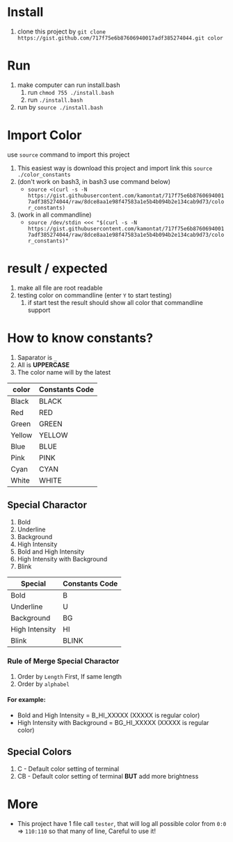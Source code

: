 # Install
1. clone this project by `git clone https://gist.github.com/717f75e6b87606940017adf385274044.git color`

# Run
1. make computer can run install.bash
    1. run `chmod 755 ./install.bash`
    2. run `./install.bash`
2. run by `source ./install.bash`

# Import Color
use `source` command to import this project
1. This easiest way is download this project and import link this `source ./color_constants`
2. (don't work on bash3, in bash3 use command below) 
    - `source <(curl -s -N https://gist.githubusercontent.com/kamontat/717f75e6b87606940017adf385274044/raw/8dce8aa1e98f47583a1e5b4b094b2e134cab9d73/color_constants)`
3. (work in all commandline) 
    - `source /dev/stdin <<< "$(curl -s -N https://gist.githubusercontent.com/kamontat/717f75e6b87606940017adf385274044/raw/8dce8aa1e98f47583a1e5b4b094b2e134cab9d73/color_constants)"`

# result / expected
1. make all file are root readable
2. testing color on commandline (enter `Y` to start testing)
    1. if start test the result should show all color that commandline support
    
# How to know constants?
1. Saparator is `_`
2. All is **UPPERCASE**
3. The color name will by the latest

|color |Constants Code|
|------|--------------|
|Black |BLACK         |
|Red   |RED           |
|Green |GREEN         |
|Yellow|YELLOW        |
|Blue  |BLUE          |
|Pink  |PINK          |
|Cyan  |CYAN          |
|White |WHITE         |

## Special Charactor
1. Bold
2. Underline
3. Background
4. High Intensity
5. Bold and High Intensity
6. High Intensity with Background
7. Blink

|Special       |Constants Code|
|--------------|--------------|
|Bold          |B             |
|Underline     |U             |
|Background    |BG            |
|High Intensity|HI            |
|Blink         |BLINK         |

### Rule of Merge Special Charactor
1. Order by `Length` First, If same length
2. Order by `alphabel`
#### For example:
- Bold and High Intensity = B_HI_XXXXX (XXXXX is regular color)
- High Intensity with Background = BG_HI_XXXXX (XXXXX is regular color)

## Special Colors
1. C - Default color setting of terminal
2. CB - Default color setting of terminal **BUT** add more brightness

# More
- This project have 1 file call `tester`, that will log all possible color from `0:0` => `110:110` so that many of line, Careful to use it!
